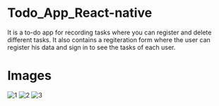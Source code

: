 # Todo_App_React-native
It is a to-do app for recording tasks where you can register and delete different tasks. It also contains a regiteration form where the user can register his data and sign in to see the tasks of each user.
# Images
![1](https://github.com/MohamedAbdelRazek222/Todo_App_React-native/assets/118555438/71489fcf-c339-474a-abdc-b525e63116aa)
![2](https://github.com/MohamedAbdelRazek222/Todo_App_React-native/assets/118555438/2437b981-75d8-4d29-a575-4b02329bdf01)
![3](https://github.com/MohamedAbdelRazek222/Todo_App_React-native/assets/118555438/13a9a82f-4def-4bb1-8fe8-ca3086230dba)
